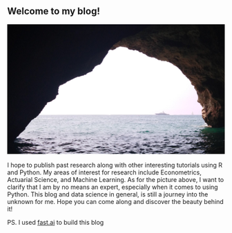 ## Welcome to my blog!

![Cave journey](images/cave2.jpg)

I hope to publish past research along with other interesting tutorials using R and Python. My areas of interest for research include Econometrics, Actuarial Science, and Machine Learning. As for the picture above, I want to clarify that I am by no means an expert, especially when it comes to using Python. This blog and data science in general, is still a journey into the unknown for me. Hope you can come along and discover the beauty behind it!


PS. I used [fast.ai](https://www.fast.ai) to build this blog 
